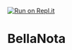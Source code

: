 [![Run on Repl.it](https://repl.it/badge/github/ilbebino08/BellaNota)](https://repl.it/github/ilbebino08/BellaNota)

# BellaNota